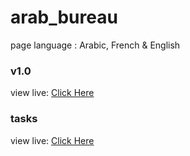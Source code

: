 # arab_bureau

page language : Arabic, French & English

### v1.0

view live: [Click Here](https://ahmed-mo1300.github.io/arab-bureau-v1)

### tasks

view live: [Click Here](./TASKS.md)
